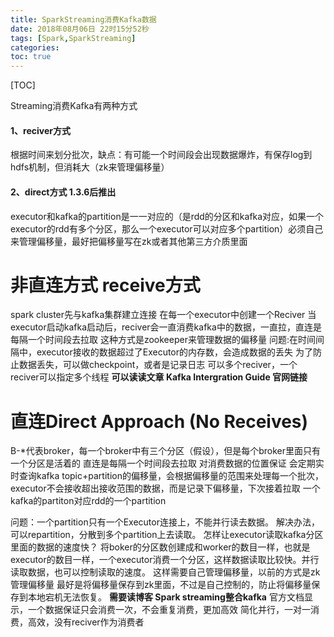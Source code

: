 ```yaml
---
title: SparkStreaming消费Kafka数据
date: 2018年08月06日 22时15分52秒
tags: [Spark,SparkStreaming]
categories:
toc: true
---
```


[TOC]

Streaming消费Kafka有两种方式

#### 1、reciver方式

根据时间来划分批次，缺点：有可能一个时间段会出现数据爆炸，有保存log到hdfs机制，但消耗大（zk来管理偏移量）

#### 2、direct方式 1.3.6后推出

executor和kafka的partition是一一对应的（是rdd的分区和kafka对应，如果一个executor的rdd有多个分区，那么一个executor可以对应多个partition）必须自己来管理偏移量，最好把偏移量写在zk或者其他第三方介质里面

<!-- more -->

# 非直连方式 receive方式

 
spark cluster先与kafka集群建立连接 
在每一个executor中创建一个Reciver 
当executor启动kafka启动后，reciver会一直消费kafka中的数据，一直拉，直连是每隔一个时间段去拉取 
这种方式是zookeeper来管理数据的偏移量 
问题:在时间间隔中，executor接收的数据超过了Executor的内存数，会造成数据的丢失 
为了防止数据丢失，可以做checkpoint，或者是记录日志 
可以多个reciver，一个reciver可以指定多个线程 
**可以读读文章 Kafka Intergration Guide 官网链接**

# 直连Direct Approach (No Receives)


B-*代表broker，每一个broker中有三个分区（假设），但是每个broker里面只有一个分区是活着的 
直连是每隔一个时间段去拉取 
对消费数据的位置保证 
会定期实时查询kafka topic+partition的偏移量，会根据偏移量的范围来处理每一个批次， executor不会接收超出接收范围的数据，而是记录下偏移量，下次接着拉取 
一个kafka的partiton对应rdd的一个partition

问题：一个partition只有一个Executor连接上，不能并行读去数据。 
解决办法，可以repartition，分散到多个partition上去读取。 
怎样让executor读取kafka分区里面的数据的速度快？ 
将boker的分区数创建成和worker的数目一样，也就是executor的数目一样，一个executor消费一个分区，这样数据读取比较快。并行读取数据，也可以控制读取的速度。 
这样需要自己管理偏移量，以前的方式是zk管理偏移量 
最好是将偏移量保存到zk里面，不过是自己控制的，防止将偏移量保存到本地宕机无法恢复。 
**需要读博客 Spark streaming整合kafka** 
官方文档显示，一个数据保证只会消费一次，不会重复消费，更加高效 
简化并行，一对一消费，高效，没有reciver作为消费者